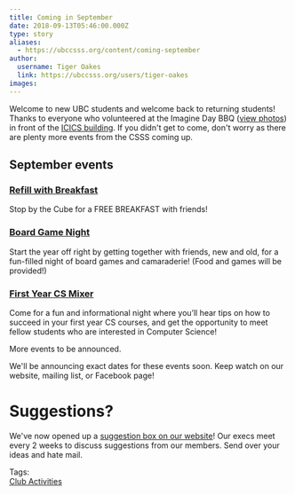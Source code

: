 ```yaml
---
title: Coming in September 
date: 2018-09-13T05:46:00.000Z
type: story
aliases:
  - https://ubccsss.org/content/coming-september
author:
  username: Tiger Oakes
  link: https://ubccsss.org/users/tiger-oakes
images:
---
```


<div class="field field-name-body field-type-text-with-summary field-label-hidden"><div class="field-items"><div class="field-item even"><p>Welcome to new UBC students and welcome back to returning students! Thanks to everyone who volunteered at the Imagine Day BBQ (<a href="https://photos.app.goo.gl/58eSPEGfPT8TLsMSA">view photos</a>) in front of the <a href="http://icics.ubc.ca/">ICICS building</a>. If you didn&apos;t get to come, don&apos;t worry as there are plenty more events from the CSSS coming up.</p>

<h2>September events</h2>

<h3><a href="https://ubccsss.org/content/refill-breakfast">Refill with Breakfast</a></h3>

<p>Stop by the Cube for a FREE BREAKFAST with friends!</p>

<h3><a href="https://ubccsss.org/content/board-game-night">Board Game Night</a></h3>

<p>Start the year off right by getting together with friends, new and old, for a fun-filled night of board games and camaraderie! (Food and games will be provided!)</p>

<h3><a href="https://ubccsss.org/content/first-year-mixer">First Year CS Mixer</a></h3>

<p>Come for a fun and informational night where you&#x2019;ll hear tips on how to succeed in your first year CS courses, and get the opportunity to meet fellow students who are interested in Computer Science!</p>

<p>More events to be announced.</p>

<p>We&apos;ll be announcing exact dates for these events soon. Keep watch on our website, mailing list, or Facebook page!</p>

<h1>Suggestions?</h1>

<p>We&apos;ve now opened up a <a href="https://ubccsss.org/content/suggestions-box">suggestion box on our website</a>! Our execs meet every 2 weeks to discuss suggestions from our members. Send over your ideas and hate mail.</p>
</div></div></div>    <footer>
    <div class="field field-name-field-tags field-type-taxonomy-term-reference field-label-above"><div class="field-label">Tags:&#xA0;</div><div class="field-items"><div class="field-item even"><a href="/club">Club Activities</a></div></div></div>      </footer>